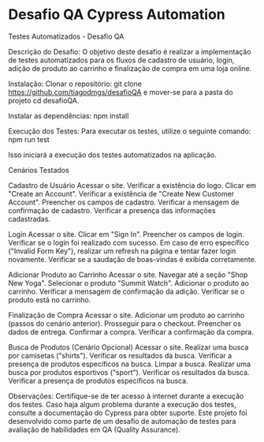 # Desafio QA Cypress Automation

Testes Automatizados - Desafio QA

Descrição do Desafio: O objetivo deste desafio é realizar a implementação de testes automatizados para os fluxos de cadastro de usuário, login, adição de produto ao carrinho e finalização de compra em uma loja online.

Instalação: Clonar o repositório: git clone https://github.com/tiagodmgs/desafioQA e mover-se para a pasta do projeto cd desafioQA.

Instalar as dependências: npm install

Execução dos Testes: Para executar os testes, utilize o seguinte comando: npm run test

Isso iniciará a execução dos testes automatizados na aplicação.

Cenários Testados

Cadastro de Usuário
Acessar o site. Verificar a existência do logo. Clicar em "Create an Account". Verificar a existência de "Create New Customer Account". Preencher os campos de cadastro. Verificar a mensagem de confirmação de cadastro. Verificar a presença das informações cadastradas.

Login
Acessar o site. Clicar em "Sign In". Preencher os campos de login. Verificar se o login foi realizado com sucesso. Em caso de erro específico ("Invalid Form Key"), realizar um refresh na página e tentar fazer login novamente. Verificar se a saudação de boas-vindas é exibida corretamente.

Adicionar Produto ao Carrinho
Acessar o site. Navegar até a seção "Shop New Yoga". Selecionar o produto "Summit Watch". Adicionar o produto ao carrinho. Verificar a mensagem de confirmação da adição. Verificar se o produto está no carrinho.

Finalização de Compra
Acessar o site. Adicionar um produto ao carrinho (passos do cenário anterior). Prosseguir para o checkout. Preencher os dados de entrega. Confirmar a compra. Verificar a confirmação da compra.

Busca de Produtos (Cenário Opcional)
Acessar o site. Realizar uma busca por camisetas ("shirts"). Verificar os resultados da busca. Verificar a presença de produtos específicos na busca. Limpar a busca. Realizar uma busca por produtos esportivos ("sport"). Verificar os resultados da busca. Verificar a presença de produtos específicos na busca.

Observações: Certifique-se de ter acesso à internet durante a execução dos testes. Caso haja algum problema durante a execução dos testes, consulte a documentação do Cypress para obter suporte. Este projeto foi desenvolvido como parte de um desafio de automação de testes para avaliação de habilidades em QA (Quality Assurance).